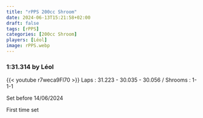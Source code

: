 ```yaml
---
title: "rPPS 200cc Shroom"
date: 2024-06-13T15:21:58+02:00
draft: false
tags: [rPPS]
categories: [200cc Shroom]
players: [Léol]
image: rPPS.webp
---
```

### 1:31.314 by Léol

{{< youtube r7weca9Fl70 >}}
Laps : 31.223 - 30.035 - 30.056 /
Shrooms : 1-1-1

Set before 14/06/2024

First time set